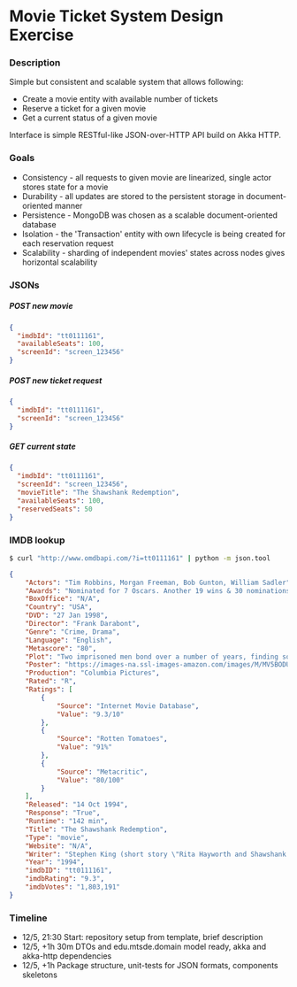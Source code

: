 Movie Ticket System Design Exercise
===================================

### Description
Simple but consistent and scalable system that allows following:
* Create a movie entity with available number of tickets
* Reserve a ticket for a given movie
* Get a current status of a given movie

Interface is simple RESTful-like JSON-over-HTTP API build on Akka HTTP.

### Goals
* Consistency - all requests to given movie are linearized, single actor stores state for a movie
* Durability - all updates are stored to the persistent storage in document-oriented manner
* Persistence - MongoDB was chosen as a scalable document-oriented database
* Isolation - the 'Transaction' entity with own lifecycle is being created for each reservation request
* Scalability - sharding of independent movies' states across nodes gives horizontal scalability

### JSONs
##### POST new movie
```json
{
  "imdbId": "tt0111161",
  "availableSeats": 100,
  "screenId": "screen_123456"
}
```

##### POST new ticket request
```json
{
  "imdbId": "tt0111161",
  "screenId": "screen_123456"
}
```

##### GET current state
```json
{
  "imdbId": "tt0111161",
  "screenId": "screen_123456",
  "movieTitle": "The Shawshank Redemption",
  "availableSeats": 100,
  "reservedSeats": 50
}
```

### IMDB lookup
```bash
$ curl "http://www.omdbapi.com/?i=tt0111161" | python -m json.tool
```
```json
{
    "Actors": "Tim Robbins, Morgan Freeman, Bob Gunton, William Sadler",
    "Awards": "Nominated for 7 Oscars. Another 19 wins & 30 nominations.",
    "BoxOffice": "N/A",
    "Country": "USA",
    "DVD": "27 Jan 1998",
    "Director": "Frank Darabont",
    "Genre": "Crime, Drama",
    "Language": "English",
    "Metascore": "80",
    "Plot": "Two imprisoned men bond over a number of years, finding solace and eventual redemption through acts of common decency.",
    "Poster": "https://images-na.ssl-images-amazon.com/images/M/MV5BODU4MjU4NjIwNl5BMl5BanBnXkFtZTgwMDU2MjEyMDE@._V1_SX300.jpg",
    "Production": "Columbia Pictures",
    "Rated": "R",
    "Ratings": [
        {
            "Source": "Internet Movie Database",
            "Value": "9.3/10"
        },
        {
            "Source": "Rotten Tomatoes",
            "Value": "91%"
        },
        {
            "Source": "Metacritic",
            "Value": "80/100"
        }
    ],
    "Released": "14 Oct 1994",
    "Response": "True",
    "Runtime": "142 min",
    "Title": "The Shawshank Redemption",
    "Type": "movie",
    "Website": "N/A",
    "Writer": "Stephen King (short story \"Rita Hayworth and Shawshank Redemption\"), Frank Darabont (screenplay)",
    "Year": "1994",
    "imdbID": "tt0111161",
    "imdbRating": "9.3",
    "imdbVotes": "1,803,191"
}
```

### Timeline
* 12/5, 21:30 Start: repository setup from template, brief description
* 12/5, +1h 30m DTOs and edu.mtsde.domain model ready, akka and akka-http dependencies
* 12/5, +1h Package structure, unit-tests for JSON formats, components skeletons

